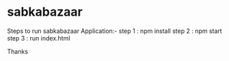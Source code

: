 # sabkabazaar

Steps to run sabkabazaar Application:-
step 1 : npm install
step 2 : npm start
step 3 : run index.html

Thanks
